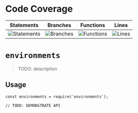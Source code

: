 # Code Coverage
| Statements                  | Branches                | Functions                 | Lines             |
| --------------------------- | ----------------------- | ------------------------- | ----------------- |
| ![Statements](https://img.shields.io/badge/statements-79.35%25-red.svg?style=flat) | ![Branches](https://img.shields.io/badge/branches-67.66%25-red.svg?style=flat) | ![Functions](https://img.shields.io/badge/functions-80.95%25-yellow.svg?style=flat) | ![Lines](https://img.shields.io/badge/lines-79.2%25-red.svg?style=flat) |
# `environments`

> TODO: description

## Usage

```
const environments = require('environments');

// TODO: DEMONSTRATE API
```